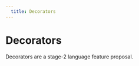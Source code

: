 ```yaml
---
  title: Decorators
---
```


# Decorators

Decorators are a stage-2 language feature proposal.
